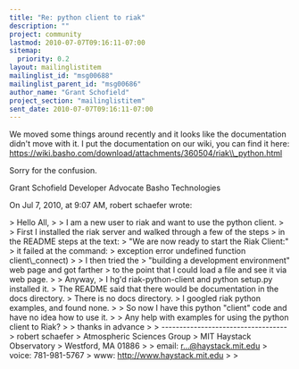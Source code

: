 ```yaml
---
title: "Re: python client to riak"
description: ""
project: community
lastmod: 2010-07-07T09:16:11-07:00
sitemap:
  priority: 0.2
layout: mailinglistitem
mailinglist_id: "msg00688"
mailinglist_parent_id: "msg00686"
author_name: "Grant Schofield"
project_section: "mailinglistitem"
sent_date: 2010-07-07T09:16:11-07:00
---
```



We moved some things around recently and it looks like the documentation didn't 
move with it. I put the documentation on our wiki, you can find it here:
https://wiki.basho.com/download/attachments/360504/riak\\_python.html

Sorry for the confusion.

Grant Schofield
Developer Advocate
Basho Technologies 


On Jul 7, 2010, at 9:07 AM, robert schaefer wrote:

&gt; Hello All,
&gt; 
&gt; I am a new user to riak and want to use the python client.
&gt; 
&gt; First I installed the riak server and walked through a few of the steps 
&gt; in the README steps at the text:
&gt; "We are now ready to start the Riak Client:"
&gt; it failed at the command:
&gt;  exception error undefined function client\\_connect)
&gt; 
&gt; I then tried the 
&gt; "building a development environment" web page and got farther
&gt; to the point that I could load a file and see it via web page. 
&gt; 
&gt; Anyway, 
&gt; I hg'd riak-python-client and python setup.py installed it.
&gt; The README said that there would be documentation in the docs directory.
&gt; There is no docs directory.
&gt; I googled riak python examples, and found none.
&gt; 
&gt; So now I have this python "client" code and have no idea how to use it.
&gt; 
&gt; Any help with examples for using the python client to Riak?
&gt; 
&gt; thanks in advance
&gt; 
&gt; -----------------------------------
&gt; robert schaefer
&gt; Atmospheric Sciences Group
&gt; MIT Haystack Observatory
&gt; Westford, MA 01886
&gt; 
&gt; email: r...@haystack.mit.edu
&gt; voice: 781-981-5767
&gt; www: http://www.haystack.mit.edu
&gt; 
&gt; 
